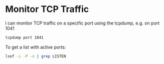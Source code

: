 # Monitor TCP Traffic 

I can monitor TCP traffic on a specific port using the tcpdump, e.g. on port 1041


```bash
tcpdump port 1041
```

To get a list with active ports: 

```bash
lsof -i -P -n | grep LISTEN
```

